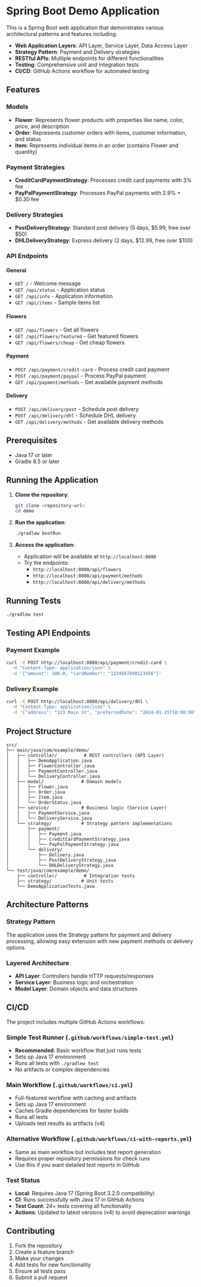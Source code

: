 # Spring Boot Demo Application

This is a Spring Boot web application that demonstrates various architectural patterns and features including:

- **Web Application Layers**: API Layer, Service Layer, Data Access Layer
- **Strategy Pattern**: Payment and Delivery strategies
- **RESTful APIs**: Multiple endpoints for different functionalities
- **Testing**: Comprehensive unit and integration tests
- **CI/CD**: GitHub Actions workflow for automated testing

## Features

### Models
- **Flower**: Represents flower products with properties like name, color, price, and description
- **Order**: Represents customer orders with items, customer information, and status
- **Item**: Represents individual items in an order (contains Flower and quantity)

### Payment Strategies
- **CreditCardPaymentStrategy**: Processes credit card payments with 3% fee
- **PayPalPaymentStrategy**: Processes PayPal payments with 2.9% + $0.30 fee

### Delivery Strategies
- **PostDeliveryStrategy**: Standard post delivery (5 days, $5.99, free over $50)
- **DHLDeliveryStrategy**: Express delivery (2 days, $12.99, free over $100)

### API Endpoints

#### General
- `GET /` - Welcome message
- `GET /api/status` - Application status
- `GET /api/info` - Application information
- `GET /api/items` - Sample items list

#### Flowers
- `GET /api/flowers` - Get all flowers
- `GET /api/flowers/featured` - Get featured flowers
- `GET /api/flowers/cheap` - Get cheap flowers

#### Payment
- `POST /api/payment/credit-card` - Process credit card payment
- `POST /api/payment/paypal` - Process PayPal payment
- `GET /api/payment/methods` - Get available payment methods

#### Delivery
- `POST /api/delivery/post` - Schedule post delivery
- `POST /api/delivery/dhl` - Schedule DHL delivery
- `GET /api/delivery/methods` - Get available delivery methods

## Prerequisites

- Java 17 or later
- Gradle 8.5 or later

## Running the Application

1. **Clone the repository**:
   ```bash
   git clone <repository-url>
   cd demo
   ```

2. **Run the application**:
   ```bash
   ./gradlew bootRun
   ```

3. **Access the application**:
   - Application will be available at `http://localhost:8080`
   - Try the endpoints:
     - `http://localhost:8080/api/flowers`
     - `http://localhost:8080/api/payment/methods`
     - `http://localhost:8080/api/delivery/methods`

## Running Tests

```bash
./gradlew test
```

## Testing API Endpoints

### Payment Example
```bash
curl -X POST http://localhost:8080/api/payment/credit-card \
  -H "Content-Type: application/json" \
  -d '{"amount": 100.0, "cardNumber": "1234567890123456"}'
```

### Delivery Example
```bash
curl -X POST http://localhost:8080/api/delivery/dhl \
  -H "Content-Type: application/json" \
  -d '{"address": "123 Main St", "preferredDate": "2024-01-15T10:00:00", "orderAmount": 80.0}'
```

## Project Structure

```
src/
├── main/java/com/example/demo/
│   ├── controller/          # REST controllers (API Layer)
│   │   ├── DemoApplication.java
│   │   ├── FlowerController.java
│   │   ├── PaymentController.java
│   │   └── DeliveryController.java
│   ├── model/              # Domain models
│   │   ├── Flower.java
│   │   ├── Order.java
│   │   ├── Item.java
│   │   └── OrderStatus.java
│   ├── service/            # Business logic (Service Layer)
│   │   ├── PaymentService.java
│   │   └── DeliveryService.java
│   └── strategy/           # Strategy pattern implementations
│       ├── payment/
│       │   ├── Payment.java
│       │   ├── CreditCardPaymentStrategy.java
│       │   └── PayPalPaymentStrategy.java
│       └── delivery/
│           ├── Delivery.java
│           ├── PostDeliveryStrategy.java
│           └── DHLDeliveryStrategy.java
└── test/java/com/example/demo/
    ├── controller/          # Integration tests
    ├── strategy/           # Unit tests
    └── DemoApplicationTests.java
```

## Architecture Patterns

### Strategy Pattern
The application uses the Strategy pattern for payment and delivery processing, allowing easy extension with new payment methods or delivery options.

### Layered Architecture
- **API Layer**: Controllers handle HTTP requests/responses
- **Service Layer**: Business logic and orchestration
- **Model Layer**: Domain objects and data structures

## CI/CD

The project includes multiple GitHub Actions workflows:

### Simple Test Runner (`.github/workflows/simple-test.yml`)
- **Recommended**: Basic workflow that just runs tests
- Sets up Java 17 environment
- Runs all tests with `./gradlew test`
- No artifacts or complex dependencies

### Main Workflow (`.github/workflows/ci.yml`)
- Full-featured workflow with caching and artifacts
- Sets up Java 17 environment
- Caches Gradle dependencies for faster builds
- Runs all tests
- Uploads test results as artifacts (v4)

### Alternative Workflow (`.github/workflows/ci-with-reports.yml`)
- Same as main workflow but includes test report generation
- Requires proper repository permissions for check runs
- Use this if you want detailed test reports in GitHub

### Test Status
- **Local**: Requires Java 17 (Spring Boot 3.2.0 compatibility)
- **CI**: Runs successfully with Java 17 in GitHub Actions
- **Test Count**: 24+ tests covering all functionality
- **Actions**: Updated to latest versions (v4) to avoid deprecation warnings

## Contributing

1. Fork the repository
2. Create a feature branch
3. Make your changes
4. Add tests for new functionality
5. Ensure all tests pass
6. Submit a pull request
